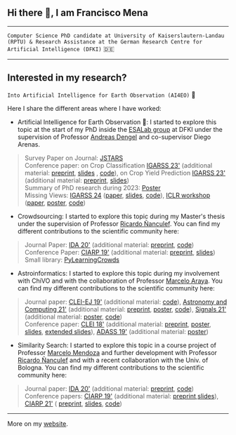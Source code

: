 ## Hi there 👋, I am Francisco Mena
---

```Computer Science PhD candidate at University of Kaiserslautern-Landau (RPTU) & Research Assistance at the German Research Centre for Artificial Intelligence (DFKI)``` :de:

---

## Interested in my research?

```Into Artificial Intelligence for Earth Observation (AI4EO)``` :satellite:

Here I share the different areas where I have worked:

* Artificial Intelligence for Earth Observation :satellite:: I started to explore this topic at the start of my PhD inside the [ESALab group](https://www.ai4eo-factory.de/en-index.html) at DFKI under the supervision of Professor [Andreas Dengel](https://www.dfki.uni-kl.de/~dengel/indexEng.php) and co-supervisor Diego Arenas.
> Survey Paper on Journal: [JSTARS](https://doi.org/10.1109/JSTARS.2024.3361556)  
> Conference paper: on Crop Classification [IGARSS 23'](https://ieeexplore.ieee.org/document/10282138) (additional material: [preprint](https://arxiv.org/abs/2308.05407), [slides](./presentations/2023_IGARSS_MVC.pdf) , [code](https://github.com/fmenat/MultiviewCropClassification)), on Crop Yield Prediction [IGARSS 23'](https://ieeexplore.ieee.org/document/10282318/) (additional material:  [preprint](https://arxiv.org/abs/2308.08948), [slides](./presentations/2023_IGARSS_IFYieldPred.pdf))  
> Summary of PhD research during 2023: [Poster](./posters/2023_Poster_PhD.pdf)  
> Missing Views: [IGARSS 24](https://www.2024.ieeeigarss.org/) ([paper](https://arxiv.org/abs/2403.14297), [slides](), [code](https://github.com/fmenat/missingviews-study-EO)), [ICLR workshop](https://ml-for-rs.github.io/iclr2024/) ([paper](), [poster](./posters/2024_missing_analysis.pdf), [code](https://github.com/fmenat/missingviews-study-EO))

* Crowdsourcing: I started to explore this topic during my Master's thesis under the supervision of Professor [Ricardo Ñanculef](https://investigadores.anid.cl/es/public_search/researcher?id=18295). You can find my different contributions to the scientific community here:  
> Journal Paper:  [IDA 20'](https://doi.org/10.3233/IDA-200009)  (additional material:  [preprint](https://www.researchgate.net/publication/347461451_Collective_annotation_patterns_in_learning_from_crowds), [code](https://github.com/FMena14/MixtureofGroups))  
> Conference Paper: [CIARP 19'](https://doi.org/10.1007/978-3-030-33904-3_46) (additional material:  [preprint](https://www.researchgate.net/publication/336816127_Revisiting_Machine_Learning_from_Crowds_a_Mixture_Model_for_Grouping_Annotations), [slides](./presentations/2019_CIARP_CMM.pdf))  
> Small library: [PyLearningCrowds](https://github.com/fmenat/PyLearningCrowds)  

* Astroinformatics: I started to explore this topic during my involvement with ChiVO and with the collaboration of Professor [Marcelo Araya](https://www.inf.utfsm.cl/~maray/wiki/doku.php). You can find my different contributions to the scientific community here:  
> Journal paper: [CLEI-EJ 19'](https://doi.org/10.19153/cleiej.22.3.3) (additional material:  [code](https://github.com/fmenat/ExoplanetDetection)), [Astronomy and Computing 21'](http://dx.doi.org/10.1016/j.ascom.2021.100461) (additional material:  [preprint](https://www.researchgate.net/publication/350163853_Harnessing_the_power_of_CNNs_for_unevenly-sampled_light-curves_using_Markov_Transition_Field), [poster](./posters/2020_MTF.pdf), [code](https://github.com/Buguemar/PIIC19/tree/master/code/obj1)), [Signals 21'](http://dx.doi.org/10.3390/signals2040042) (additional material:  [poster](./posters/2020_VAE.pdf), [code](https://github.com/Buguemar/PIIC19/tree/master/code/obj4))  
> Conference paper: [CLEI 18'](https://doi.org/10.1109/CLEI.2018.00041)  (additional material:  [preprint](https://www.researchgate.net/publication/334992434_Refining_Exoplanet_Detection_Using_Supervised_Learning_and_Feature_Engineering), [poster](./posters/2018_ChileWIC_exoplanet.pdf), [slides](./presentations/2018_SLIOA-CLEI_Exoplanet.pdf), [extended slides](./presentations/2019_DI-UTFSM_Exoplanet.pdf)), [ADASS 19'](https://www.aspbooks.org/a/volumes/article_details/?paper_id=39815) (additional material: [poster](./posters/2019_ADASS_Exoplanet.pdf))  

* Similarity Search: I started to explore this topic in a course project of Professor [Marcelo Mendoza](https://www.inf.utfsm.cl/~mmendoza/) and further development with Professor [Ricardo Ñanculef](https://investigadores.anid.cl/es/public_search/researcher?id=18295) and with a recent collaboration with the Univ. of Bologna. You can find my different contributions to the scientific community here:  
> Journal paper: [IDA 20'](https://doi.org/10.3233/IDA-200013) (additional material:  [preprint](https://www.researchgate.net/publication/347462953_Interpretable_and_effective_hashing_via_Bernoulli_variational_auto-encoders), [code](https://github.com/fmenat/DiscreteVAE))  
> Conference papers: [CIARP 19'](https://doi.org/10.1007/978-3-030-33904-3_12)  (additional material:  [preprint](https://www.researchgate.net/publication/336823794_A_Binary_Variational_Autoencoder_for_Hashing),[slides](./presentations/2019_CIARP_BVAE.pdf)), [CIARP 21'](http://dx.doi.org/10.1007/978-3-030-93420-0_25)  ( [preprint](https://arxiv.org/abs/2007.08799), [slides](./presentations/2021_CIARP_SSBVAE.pdf), [code](https://github.com/amacaluso/SSB-VAE))  

---

More on my [website](https://fmenat.github.io).

